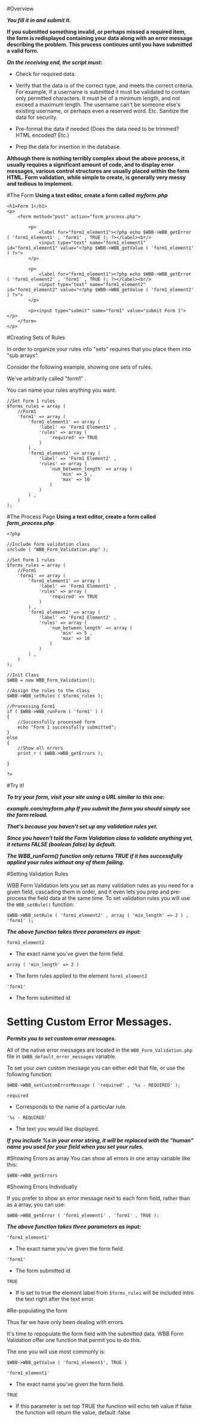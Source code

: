 #Overview

***You fill it in and submit it.***

**If you submitted something invalid, or perhaps missed a required item, the form is redisplayed containing your data along with an error message describing the problem.
This process continues until you have submitted a valid form.**

***On the receiving end, the script must:***

- Check for required data.

- Verify that the data is of the correct type, and meets the correct criteria. For example, if a username is submitted it must be validated to contain only permitted characters. It must be of a minimum length, and not exceed a maximum length. The username can't be someone else's existing username, or perhaps even a reserved word. Etc.
Sanitize the data for security.

- Pre-format the data if needed (Does the data need to be trimmed? HTML encoded? Etc.)

- Prep the data for insertion in the database.

**Although there is nothing terribly complex about the above process, it usually requires a significant amount of code, and to display error messages, various control structures are usually placed within the form HTML. Form validation, while simple to create, is generally very messy and tedious to implement.**

#The Form
**Using a text editor, create a form called** ***myform.php***

    <h1>Form 1</h1>
    <p>
        <form method="post" action="form_process.php">

            <p>
                <label for="form1_element1"><?php echo $WBB->WBB_getError ( 'form1_element1' , 'form1' , TRUE ); ?></label><br/>
                <input type="text" name="form1_element1" id="form1_element1" value="<?php $WBB->WBB_getValue ( 'form1_element1' ) ?>">
            </p>

            <p>
                <label for="form1_element1"><?php echo $WBB->WBB_getError ( 'form1_element2' , 'form1' , TRUE ); ?></label><br/>
                <input type="text" name="form1_element2" id="form1_element2" value="<?php $WBB->WBB_getValue ( 'form1_element2' ) ?>">
            </p>

            <p><input type="submit" name="form1" value="submit Form 1"></p>
        </form>
    </p>

#Creating Sets of Rules

In order to organize your rules into "sets" requires that you place them into "sub arrays".

Consider the following example, showing one sets of rules.

We've arbitrarily called "form1" .

You can name your rules anything you want:


    //Set Form 1 rules
    $forms_rules = array (
        //Form1
        'form1' => array (
            'form1_element1' => array (
                'label' => 'Form1 Element1' ,
                'rules' => array (
                    'required' => TRUE
                )
            ) ,
            'form1_element2' => array (
                'label' => 'Form1 Element2' ,
                'rules' => array (
                    'num_between_length' => array (
                        'min' => 5 ,
                        'max' => 10
                    )
                )
            ) ,
        )
    );


#The Process Page
**Using a text editor, create a form called** ***form_process.php***

    <?php

    //Include form validation class
    include ( "WBB_Form_Validation.php" );

    //Set Form 1 rules
    $forms_rules = array (
        //Form1
        'form1' => array (
            'form1_element1' => array (
                'label' => 'Form1 Element1' ,
                'rules' => array (
                    'required' => TRUE
                )
            ) ,
            'form1_element2' => array (
                'label' => 'Form1 Element2' ,
                'rules' => array (
                    'num_between_length' => array (
                        'min' => 5 ,
                        'max' => 10
                    )
                )
            ) ,
        )
    );

    //Init Class
    $WBB = new WBB_Form_Validation();

    //Assign the rules to the class
    $WBB->WBB_setRules ( $forms_rules );

    //Processing Form1
    if ( $WBB->WBB_runForm ( 'form1' ) )
    {
        //Successfully processed form
        echo "Form 1 successfully submitted";
    }
    else
    {
        //Show all errors
        print_r ( $WBB->WBB_getErrors );

    }

    ?>

#Try it!

***To try your form, visit your site using a URL similar to this one:***

***example.com/myform.php If you submit the form you should simply see the form reload.***

***That's because you haven't set up any validation rules yet.***

***Since you haven't told the Form Validation class to validate anything yet, it returns FALSE (boolean false) by default.***

***The WBB_runForm() function only returns TRUE if it has successfully applied your rules without any of them failing.***

#Setting Validation Rules

WBB Form Validation lets you set as many validation rules as you need for a given field, cascading them in order, and it even lets you prep and pre-process the field data at the same time.
To set validation rules you will use the `WBB_setRule()` function:

`$WBB->WBB_setRule ( 'form1_element2' , array ( 'min_length' => 2 ) , 'form1' );`

***The above function takes three parameters as input:***

`form1_element2`
- The exact name you've given the form field.

`array ( 'min_length' => 2 )`
- The form rules applied to the element `form1_element2`

`'form1'`
- The form submitted id

# Setting Custom Error Messages.

***Permits you to set custom error messages.***

All of the native error messages are located in the  `WBB_Form_Validation.php` file in `$WBB_default_error_messages` variable.

To set your own custom message you can either edit that file, or use the following function:

`$WBB->WBB_setCustomErrorMessage ( 'required' , '%s - REQUIRED' );`

`required`
- Corresponds to the name of a particular rule.

`'%s - REQUIRED'`
- The text you would like displayed.

***If you include %s in your error string, it will be replaced with the "human" name you used for your field when you set your rules.***

#Showing Errors as array
You can show all errors in one array variable like this:

`$WBB->WBB_getErrors`

#Showing Errors Individually

If you prefer to show an error message next to each form field, rather than as a array, you can use:

`$WBB->WBB_getError ( 'form1_element1' , 'form1' , TRUE );`

***The above function takes three parameters as input:***

`'form1_element1'`
- The exact name you've given the form field.

`'form1'`
- The form submitted id

`TRUE`
- If is set to true the element label from `$forms_rules` will be included intro the text right after the text error.

#Re-populating the form

Thus far we have only been dealing with errors.

It's time to repopulate the form field with the submitted data. WBB Form Validation offer one function that permit you to do this.

The one you will use most commonly is:

`$WBB->WBB_getValue ( 'form1_element1', TRUE )`

 `'form1_element1'`
 - The exact name you've given the form field.

 `TRUE`
 - If this parameter is set top TRUE the function will echo teh value if false the function will return the value, default :false
